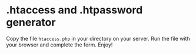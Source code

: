 # .htaccess and .htpassword generator

Copy the file `htaccess.php` in your directory on your server.
Run the file with your browser and complete the form.
Enjoy!